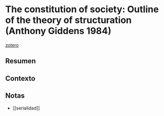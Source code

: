 # The constitution of society: Outline of the theory of structuration (Anthony Giddens 1984)
[zotero](zotero://select/items/@giddens1984)

## Resumen


## Contexto

## Notas
<!--El libro se estructura en-->

<!--Estructura conceptual:-->
 - [[serialidad]]
<!--Argumentos generales:-->
